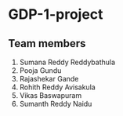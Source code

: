 # GDP-1-project

## Team members
1. Sumana Reddy Reddybathula
2. Pooja Gundu
3. Rajashekar Gande
4. Rohith Reddy Avisakula
5. Vikas Baswapuram
6. Sumanth Reddy Naidu
